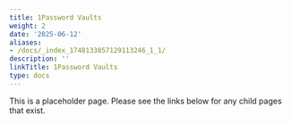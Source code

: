 ```yaml
---
title: 1Password Vaults
weight: 2
date: '2025-06-12'
aliases:
- /docs/_index_1748133857129113246_1_1/
description: ''
linkTitle: 1Password Vaults
type: docs
---
```


This is a placeholder page. Please see the links below for any child pages that exist.
